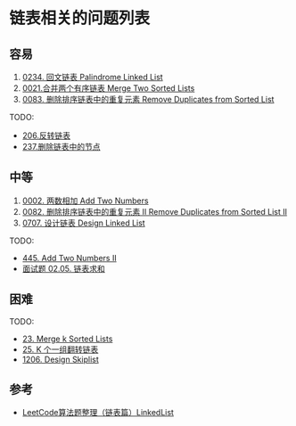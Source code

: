 # 链表相关的问题列表

## 容易

1. [0234. 回文链表 Palindrome Linked List](../../0234.palindrome-linked-list/index.md)
2. [0021.合并两个有序链表 Merge Two Sorted Lists](../../0021.merge-two-sorted-lists/index.md)
3. [0083. 删除排序链表中的重复元素 Remove Duplicates from Sorted List](../../0083.remove-duplicates-from-sorted-list/index.md)

TODO:

- [206.反转链表](https://leetcode.com/problems/reverse-linked-list)
- [237.删除链表中的节点](https://leetcode.com/problems/delete-node-in-a-linked-list)

## 中等

1. [0002. 两数相加 Add Two Numbers](../../0002.add-two-numbers/index.md)
2. [0082. 删除排序链表中的重复元素 II Remove Duplicates from Sorted List II](../../0082.remove-duplicates-from-sorted-list-ii/index.md)
3. [0707. 设计链表 Design Linked List](../../0707.design-linked-list/index.md)

TODO:

- [445. Add Two Numbers II](https://leetcode.com/problems/add-two-numbers-ii/description/)
- [面试题 02.05. 链表求和](https://leetcode.cn/problems/sum-lists-lcci)

## 困难

TODO:

- [23. Merge k Sorted Lists](https://leetcode.com/problems/merge-k-sorted-lists/description/)
- [25. K 个一组翻转链表](https://leetcode.com/problems/reverse-nodes-in-k-group)
- [1206. Design Skiplist](https://leetcode.com/problems/design-skiplist/description/)

## 参考

- [LeetCode算法题整理（链表篇）LinkedList](https://darktiantian.github.io/LeetCode%E7%AE%97%E6%B3%95%E9%A2%98%E6%95%B4%E7%90%86%EF%BC%88%E9%93%BE%E8%A1%A8%E7%AF%87%EF%BC%89LinkedList/)